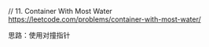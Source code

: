 // 11. Container With Most Water  
https://leetcode.com/problems/container-with-most-water/

思路：使用对撞指针